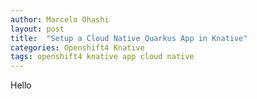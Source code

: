 ```yaml
---
author: Marcelo Ohashi
layout: post
title:  "Setup a Cloud Native Quarkus App in Knative"
categories: Openshift4 Knative
tags: openshift4 knative app cloud native
---
```


Hello